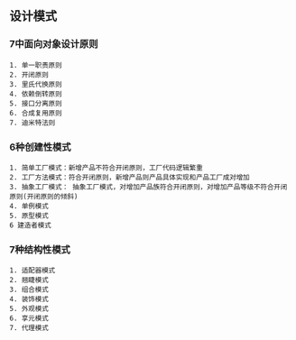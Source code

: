 ## 设计模式

###  7中面向对象设计原则
    1. 单一职责原则
    2. 开闭原则
    3. 里氏代换原则
    4. 依赖倒转原则
    5. 接口分离原则
    6. 合成复用原则
    7. 迪米特法则
    
### 6种创建性模式
    1. 简单工厂模式：新增产品不符合开闭原则，工厂代码逻辑繁重
    2. 工厂方法模式：符合开闭原则，新增产品则产品具体实现和产品工厂成对增加
    3. 抽象工厂模式： 抽象工厂模式，对增加产品族符合开闭原则，对增加产品等级不符合开闭原则(开闭原则的倾斜)
    4. 单例模式
    5. 原型模式
    6 建造者模式
    
### 7种结构性模式
    1. 适配器模式
    2. 翘睫模式
    3. 组合模式
    4. 装饰模式
    5. 外观模式
    6. 享元模式
    7. 代理模式